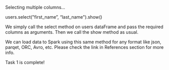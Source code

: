 Selecting multiple columns…

users.select("first_name”, “last_name").show()


We simply call the select method on users dataFrame and pass the required columns as arguments. Then we call the show method as usual.

We can load data to Spark using this same method for any format like json, parqet, ORC, Avro, etc. Please check the link in References section for more info.

Task 1 is complete!
